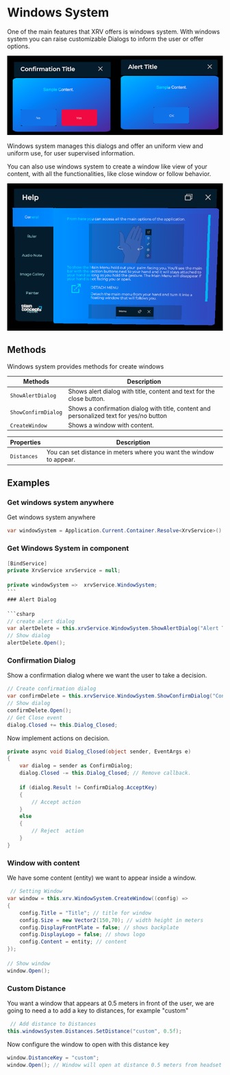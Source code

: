 # Windows System

One of the main features that XRV offers is windows system. With windows system you can raise customizable Dialogs to inform the user or offer options.

![dialogs snapshot](images/windows_system_dialogs.png)

Windows system manages this dialogs and offer an uniform view and uniform use, for user supervised information.

You can also use windows system to create a window like view of your content, with all the functionalities, like close window or follow behavior.

![help window](images/windows_system_help.png)

## Methods

Windows system provides methods for create windows

| Methods             | Description                                                                             |
| ------------------- | --------------------------------------------------------------------------------------- |
| `ShowAlertDialog`   | Shows alert dialog with title, content and text for the close button.                   |
| `ShowConfirmDialog` | Shows a confirmation dialog with title, content and personalized text for yes/no button |
| `CreateWindow`      | Shows a window with content.                                                            |

| Properties  | Description                                                         |
| ----------- | ------------------------------------------------------------------- |
| `Distances` | You can set distance in meters where you want the window to appear. |

## Examples

### Get windows system anywhere

Get windows system anywhere

```csharp
var windowSystem = Application.Current.Container.Resolve<XrvService>().WindowSystem;
```

### Get Windows System in component

````csharp
[BindService]
private XrvService xrvService = null;

private windowSystem =>  xrvService.WindowSystem;
```
### Alert Dialog

```csharp
// create alert dialog
var alertDelete = this.xrvService.WindowSystem.ShowAlertDialog("Alert Title", "Sample Content.", "OK");
// Show dialog
alertDelete.Open();
````

### Confirmation Dialog

Show a confirmation dialog where we want the user to take a decision.

```csharp
// Create confirmation dialog
var confirmDelete = this.xrvService.WindowSystem.ShowConfirmDialog("Confirmation Title", "Sample Content.", "No", "Yes");
// Show dialog
confirmDelete.Open();
// Get Close event
dialog.Closed += this.Dialog_Closed;
```

Now implement actions on decision.

```csharp
private async void Dialog_Closed(object sender, EventArgs e)
{
    var dialog = sender as ConfirmDialog;
    dialog.Closed -= this.Dialog_Closed; // Remove callback.

    if (dialog.Result != ConfirmDialog.AcceptKey)
    {
        // Accept action
    }
    else
    {
        // Reject  action
    }
}
```

### Window with content

We have some content (entity) we want to appear inside a window.

```csharp
 // Setting Window
var window = this.xrv.WindowSystem.CreateWindow((config) =>
{
    config.Title = "Title"; // title for window
    config.Size = new Vector2(150,70); // width height in meters
    config.DisplayFrontPlate = false; // shows backplate
    config.DisplayLogo = false; // shows logo
    config.Content = entity; // content
});

// Show window
window.Open();
```

### Custom Distance

You want a window that appears at 0.5 meters in front of the user, we are going to need a to add a key to distances, for example "custom"

```csharp
 // Add distance to Distances
this.windowsSystem.Distances.SetDistance("custom", 0.5f);
```

Now configure the window to open with this distance key

```csharp
window.DistanceKey = "custom";
window.Open(); // Window will open at distance 0.5 meters from headset
```
